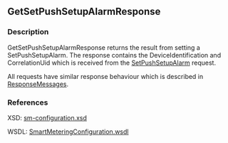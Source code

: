 ## GetSetPushSetupAlarmResponse

### Description
GetSetPushSetupAlarmResponse returns the result from setting a SetPushSetupAlarm. The response contains the DeviceIdentification and CorrelationUid which is received from the [SetPushSetupAlarm](SetPushSetupAlarm.md) request.

All requests have similar response behaviour which is described in [ResponseMessages](./ResponseMessages.md).

### References

XSD: [sm-configuration.xsd](https://github.com/OSGP/Platform/blob/development/osgp-adapter-ws-smartmetering/src/main/webapp/WEB-INF/wsdl/smartmetering/schemas/sm-configuration.xsd)

WSDL: [SmartMeteringConfiguration.wsdl](https://github.com/OSGP/Platform/blob/development/osgp-adapter-ws-smartmetering/src/main/webapp/WEB-INF/wsdl/smartmetering/SmartMeteringConfiguration.wsdl)

